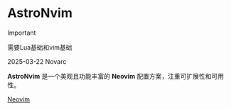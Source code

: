 # AstroNvim
> [!IMPORTANT]
> 需要Lua基础和vim基础

2025-03-22 Novarc

<GitHubCard repo="AstroNvim/AstroNvim"/>

**AstroNvim** 是一个美观且功能丰富的 **Neovim** 配置方案，注重可扩展性和可用性。

[Neovim](./4-0-neovim.md)

